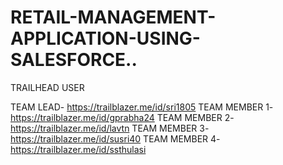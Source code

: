 # RETAIL-MANAGEMENT-APPLICATION-USING-SALESFORCE..

TRAILHEAD USER 

TEAM LEAD- https://trailblazer.me/id/sri1805
TEAM MEMBER 1- https://trailblazer.me/id/gprabha24
TEAM MEMBER 2-https://trailblazer.me/id/lavtn
TEAM MEMBER 3-https://trailblazer.me/id/susri40
TEAM MEMBER 4-https://trailblazer.me/id/ssthulasi
